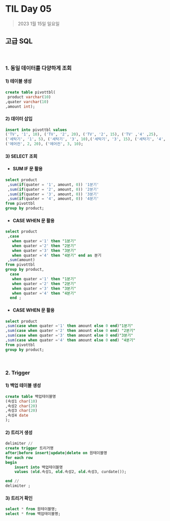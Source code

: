 # **TIL Day 05**

> 2023 1월 15일 일요일

## 고급 SQL 
<br/>

### 1. 동일 데이터를 다양하게 조회
#### 1) 테이블 생성
``` sql 
create table pivottbl(
 product varchar(10)
,quater varchar(10)
,amount int);
```
#### 2) 데이터 삽입
``` sql
insert into pivottbl values
('TV', '1', 10), ('TV', '2', 20), ('TV', '2', 15), ('TV' ,'4' ,25),
('세탁기', '1', 5), ('세탁기', '3', 10),('세탁기', '3', 15), ('세탁기', '4', 20),
('에어컨', 2, 20), ('에어컨', 3, 10);
```

#### 3) SELECT 조회
* #### SUM IF 문 활용
```sql
select product
 ,sum(if(quater = '1', amount, 0)) '1분기'
 ,sum(if(quater = '2', amount, 0)) '2분기'
 ,sum(if(quater = '3', amount, 0)) '3분기'
 ,sum(if(quater = '4', amount, 0)) '4분기'
from pivottbl
group by product;
```
* #### CASE WHEN 문 활용
```sql
select product
 ,case 
   when quater ='1' then "1분기"
   when quater ='2' then "2분기"	
   when quater ='3' then "3분기"	
   when quater ='4' then "4분기" end as 분기
 ,sum(amount)
from pivottbl
group by product,
  case 
   when quater ='1' then "1분기"
   when quater ='2' then "2분기"	
   when quater ='3' then "3분기"	
   when quater ='4' then "4분기"
  end ;
  ```

  * #### CASE WHEN 문 활용
``` sql
select product 
,sum(case when quater ='1' then amount else 0 end)"1분기"
,sum(case when quater ='2' then amount else 0 end) "2분기"
,sum(case when quater ='3' then amount else 0 end)"3분기"
,sum(case when quater ='4' then amount else 0 end) "4분기"
from pivottbl
group by product;
```
<br/>

### 2. Trigger
#### 1) 백업 테이블 생성
```sql
create table 백업테이블명
(속성1 char(10)
,속성2 char(20)
,속성3 char(20)
,속성4 date
);
```
#### 2) 트리거 생성
```sql
delimiter //
create trigger 트리거명
after|before insert|update|delete on 원테이블명
for each row
begin
    insert into 백업테이블명
    values (old.속성1, old.속성2, old.속성3, curdate());

end //
delimiter ;
```
#### 3) 트리거 확인
```sql
select * from 원테이블명;
select * from 백업테이블명;
```

